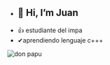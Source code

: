 * <h2>👋 Hi, I’m Juan
* 👍 estudiante del impa
* ✔aprendiendo lenguaje c+++

  

 ![don papu](https://www.google.com/url?sa=i&url=https%3A%2F%2Fwww.youtube.com%2Fwatch%3Fv%3DSQi0hAC_860&psig=AOvVaw0hz_8T_H6BUE_ADusu4UCH&ust=1647480575647000&source=images&cd=vfe&ved=0CAsQjRxqFwoTCNDazMa9yfYCFQAAAAAdAAAAABAD)
